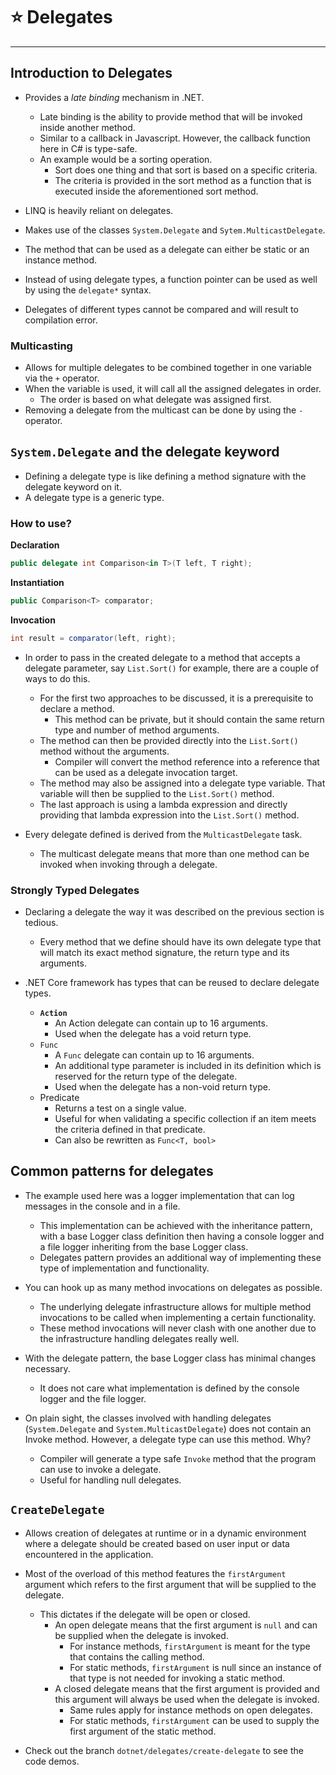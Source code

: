 # ⭐ **Delegates**

---

## Introduction to Delegates

- Provides a _late binding_ mechanism in .NET.    
    - Late binding is the ability to provide method that will be invoked inside another method.
    - Similar to a callback in Javascript. However, the callback function here in C# is type-safe.
    - An example would be a sorting operation.
        - Sort does one thing and that sort is based on a specific criteria.
        - The criteria is provided in the sort method as a function that is executed inside the aforementioned sort method.

- LINQ is heavily reliant on delegates.
- Makes use of the classes `System.Delegate` and `Sytem.MulticastDelegate`.
- The method that can be used as a delegate can either be static or an instance method.
- Instead of using delegate types, a function pointer can be used as well by using the `delegate*` syntax.
- Delegates of different types cannot be compared and will result to compilation error.

### **Multicasting**

- Allows for multiple delegates to be combined together in one variable via the `+` operator.
- When the variable is used, it will call all the assigned delegates in order.
    - The order is based on what delegate was assigned first.
- Removing a delegate from the multicast can be done by using the `-` operator.

## `System.Delegate` and the delegate keyword

- Defining a delegate type is like defining a method signature with the delegate keyword on it.
- A delegate type is a generic type.

### How to use?

**Declaration**

```csharp
public delegate int Comparison<in T>(T left, T right);
```

**Instantiation**

```csharp
public Comparison<T> comparator;
```

**Invocation**

```csharp
int result = comparator(left, right);
```

- In order to pass in the created delegate to a method that accepts a delegate parameter, say `List.Sort()` for example, there are a couple of ways to do this.
    
    - For the first two approaches to be discussed, it is a prerequisite to declare a method.
        - This method can be private, but it should contain the same return type and number of method arguments.
    - The method can then be provided directly into the `List.Sort()` method without the arguments.
        - Compiler will convert the method reference into a reference that can be used as a delegate invocation target.
    - The method may also be assigned into a delegate type variable. That variable will then be supplied to the `List.Sort()` method.
    - The last approach is using a lambda expression and directly providing that lambda expression into the `List.Sort()` method.
- Every delegate defined is derived from the `MulticastDelegate` task.
    
    - The multicast delegate means that more than one method can be invoked when invoking through a delegate.

### Strongly Typed Delegates

- Declaring a delegate the way it was described on the previous section is tedious.
    - Every method that we define should have its own delegate type that will match its exact method signature, the return type and its arguments.

- .NET Core framework has types that can be reused to declare delegate types.
    - **`Action`**
        - An Action delegate can contain up to 16 arguments.
        - Used when the delegate has a void return type.
    - `Func`
        - A `Func` delegate can contain up to 16 arguments.
        - An additional type parameter is included in its definition which is reserved for the return type of the delegate.
        - Used when the delegate has a non-void return type.
    - Predicate
        - Returns a test on a single value.
        - Useful for when validating a specific collection if an item meets the criteria defined in that predicate.
        - Can also be rewritten as `Func<T, bool>`

## Common patterns for delegates

- The example used here was a logger implementation that can log messages in the console and in a file.
    - This implementation can be achieved with the inheritance pattern, with a base Logger class definition then having a console logger and a file logger inheriting from the base Logger class.
    - Delegates pattern provides an additional way of implementing these type of implementation and functionality.

- You can hook up as many method invocations on delegates as possible.
    - The underlying delegate infrastructure allows for multiple method invocations to be called when implementing a certain functionality.
    - These method invocations will never clash with one another due to the infrastructure handling delegates really well.

- With the delegate pattern, the base Logger class has minimal changes necessary.
    - It does not care what implementation is defined by the console logger and the file logger.

- On plain sight, the classes involved with handling delegates (`System.Delegate` and `System.MulticastDelegate`) does not contain an Invoke method. However, a delegate type can use this method. Why?
    - Compiler will generate a type safe `Invoke` method that the program can use to invoke a delegate.
    - Useful for handling null delegates.

## `CreateDelegate`

- Allows creation of delegates at runtime or in a dynamic environment where a delegate should be created based on user input or data encountered in the application.
    
- Most of the overload of this method features the `firstArgument` argument which refers to the first argument that will be supplied to the delegate.
    - This dictates if the delegate will be open or closed.
        - An open delegate means that the first argument is `null` and can be supplied when the delegate is invoked.
            - For instance methods, `firstArgument` is meant for the type that contains the calling method.
            - For static methods, `firstArgument` is null since an instance of that type is not needed for invoking a static method.
        - A closed delegate means that the first argument is provided and this argument will always be used when the delegate is invoked.
            - Same rules apply for instance methods on open delegates.
            - For static methods, `firstArgument` can be used to supply the first argument of the static method.

- Check out the branch `dotnet/delegates/create-delegate` to see the code demos.